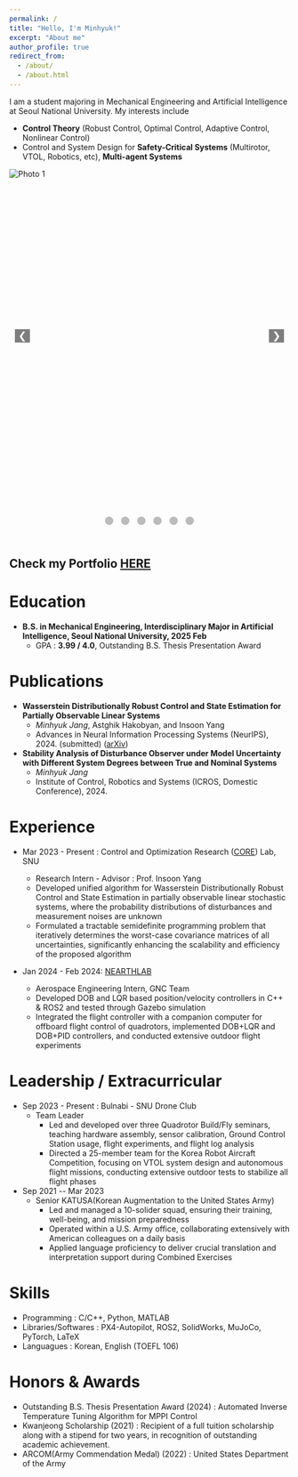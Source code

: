 ```yaml
---
permalink: /
title: "Hello, I'm Minhyuk!"
excerpt: "About me"
author_profile: true
redirect_from: 
  - /about/
  - /about.html
---
```


I am a student majoring in Mechanical Engineering and Artificial Intelligence at Seoul National University. My interests include 
- __Control Theory__ (Robust Control, Optimal Control, Adaptive Control, Nonlinear Control)
- Control and System Design for __Safety-Critical Systems__ (Multirotor, VTOL, Robotics, etc), __Multi-agent Systems__

<div class="carousel">
  <div class="carousel-images">
    <img src="/images/portfolio_img/Foamboard_transition.gif" alt="Photo 1">
    <img src="/images/portfolio_img/VTOL2_SNU_photo.jpg" alt="Photo 2">
    <img src="/images/portfolio_img/awesome_takeoff.gif" alt="Photo 3">
    <img src="/images/portfolio_img/awesome_transition.gif" alt="Photo 4">
    <img src="/images/portfolio_img/0.005_MPPI_MJPC.gif" alt="Photo 5">
    <img src="/images/portfolio_img/landinggearexpanding.gif" alt="Photo 6">
  </div>
  <button class="carousel-button left">&#10094;</button>
  <button class="carousel-button right">&#10095;</button>
</div>
<div class="carousel-dots">
  <span class="dot" onclick="moveToSlide(0)"></span>
  <span class="dot" onclick="moveToSlide(1)"></span>
  <span class="dot" onclick="moveToSlide(2)"></span>
  <span class="dot" onclick="moveToSlide(3)"></span>
  <span class="dot" onclick="moveToSlide(4)"></span>
  <span class="dot" onclick="moveToSlide(5)"></span>
</div>

<style>
  .carousel {
    position: relative;
    width: 100%;
    max-width: 800px;
    height: 600px;
    margin: auto;
    overflow: hidden;
  }
  .carousel-images {
    display: flex;
    transition: transform 1s ease-in-out;
    width: 100%;
  }
  .carousel-images img {
    width: 100%;
    height: 600px;
    object-fit: cover;
    flex: 0 0 100%;
  }
  .carousel-button {
    position: absolute;
    top: 50%;
    transform: translateY(-50%);
    background-color: rgba(0, 0, 0, 0.5);
    border: none;
    color: white;
    font-size: 18px;
    cursor: pointer;
    z-index: 10;
  }
  .carousel-button.left {
    left: 10px;
  }
  .carousel-button.right {
    right: 10px;
  }
  .carousel-dots {
    text-align: center;
    padding: 20px 0;
  }
  .dot {
    display: inline-block;
    width: 15px;
    height: 15px;
    margin: 5px;
    background-color: #bbb;
    border-radius: 50%;
    cursor: pointer;
  }
  .dot.active {
    background-color: #717171;
  }
</style>

<script>
  document.addEventListener('DOMContentLoaded', function() {
    let currentIndex = 0;
    const images = document.querySelectorAll('.carousel-images img');
    const totalImages = images.length;
    const carouselImages = document.querySelector('.carousel-images');
    const dots = document.querySelectorAll('.dot');
    let autoSlideInterval;

    console.log("Document loaded");
    console.log(`Total images: ${totalImages}`);

    function showSlide(index) {
      console.log(`showSlide called with index: ${index}`);
      if (index >= totalImages) {
        currentIndex = 0;
      } else if (index < 0) {
        currentIndex = totalImages - 1;
      } else {
        currentIndex = index;
      }
      const offset = -currentIndex * 100;
      console.log(`Showing slide ${currentIndex}, offset: ${offset}%`);
      carouselImages.style.transform = `translateX(${offset}%)`;
      updateDots();
    }

    function moveSlide(step) {
      console.log(`moveSlide called with step: ${step}`);
      showSlide(currentIndex + step);
    }

    function moveToSlide(index) {
      console.log(`moveToSlide called with index: ${index}`);
      showSlide(index);
    }

    function autoSlide() {
      console.log("autoSlide called");
      moveSlide(1);
      autoSlideInterval = setTimeout(autoSlide, 5000);
    }

    function updateDots() {
      dots.forEach((dot, index) => {
        dot.classList.toggle('active', index === currentIndex);
      });
    }

    document.querySelector('.carousel-button.left').addEventListener('click', function() {
      console.log("Left button clicked");
      clearTimeout(autoSlideInterval);
      moveSlide(-1);
      autoSlideInterval = setTimeout(autoSlide, 5000);
    });

    document.querySelector('.carousel-button.right').addEventListener('click', function() {
      console.log("Right button clicked");
      clearTimeout(autoSlideInterval);
      moveSlide(1);
      autoSlideInterval = setTimeout(autoSlide, 5000);
    });

    dots.forEach((dot, index) => {
      dot.addEventListener('click', function() {
        console.log(`Dot ${index} clicked`);
        clearTimeout(autoSlideInterval);
        moveToSlide(index);
        autoSlideInterval = setTimeout(autoSlide, 5000);
      });
    });

    autoSlide();
  });
</script>

## Check my Portfolio [HERE](https://jangminhyuk.github.io/portfolio/)

Education
======
* __B.S. in Mechanical Engineering, Interdisciplinary Major in Artificial Intelligence, Seoul National University, 2025 Feb__
  * GPA : __3.99 / 4.0__, Outstanding B.S. Thesis Presentation Award

Publications
======
* **Wasserstein Distributionally Robust Control and State Estimation for Partially Observable Linear Systems** 
  * *Minhyuk Jang*, Astghik Hakobyan, and Insoon Yang
  * Advances in Neural Information Processing Systems (NeurIPS), 2024. (submitted) ([arXiv](https://arxiv.org/abs/2406.01723))
* **Stability Analysis of Disturbance Observer under Model Uncertainty with Different System Degrees between True and Nominal Systems**
  * *Minhyuk Jang*
  * Institute of Control, Robotics and Systems (ICROS, Domestic Conference), 2024.

Experience
======
* Mar 2023 - Present : Control and Optimization Research ([CORE](http://coregroup.snu.ac.kr/)) Lab, SNU
  * Research Intern - Advisor : Prof. Insoon Yang
  * Developed unified algorithm for Wasserstein Distributionally Robust Control and State Estimation in partially observable linear stochastic systems, where the probability distributions of disturbances and measurement noises are unknown
  * Formulated a tractable semidefinite programming problem that iteratively determines the worst-case covariance matrices of all uncertainties, significantly enhancing the scalability and efficiency of the proposed algorithm

* Jan 2024 - Feb 2024: [NEARTHLAB](https://www.nearthlab.com/)
  * Aerospace Engineering Intern, GNC Team
  * Developed DOB and LQR based position/velocity controllers in C++ & ROS2 and tested through Gazebo simulation
  * Integrated the flight controller with a companion computer for offboard flight control of quadrotors, implemented DOB+LQR and DOB+PID controllers, and conducted extensive outdoor flight experiments

Leadership / Extracurricular
======
* Sep 2023 - Present : Bulnabi - SNU Drone Club
  * Team Leader
    * Led and developed over three Quadrotor Build/Fly seminars, teaching hardware assembly, sensor calibration, Ground Control Station usage, flight experiments, and flight log analysis
    * Directed a 25-member team for the Korea Robot Aircraft Competition, focusing on VTOL system design and autonomous flight missions, conducting extensive outdoor tests to stabilize all flight phases
* Sep 2021 -- Mar 2023
  * Senior KATUSA(Korean Augmentation to the United States Army)
    * Led and managed a 10-solider squad, ensuring their training, well-being, and mission preparedness
    * Operated within a U.S. Army office, collaborating extensively with American colleagues on a daily basis
    * Applied language proficiency to deliver crucial translation and interpretation support during Combined Exercises
  
Skills
======
* Programming : C/C++, Python, MATLAB
* Libraries/Softwares : PX4-Autopilot, ROS2, SolidWorks, MuJoCo, PyTorch, LaTeX
* Languagues : Korean, English (TOEFL 106)


  
<!-- Talks
======
  <ul>{% for post in site.talks %}
    {% include archive-single-talk-cv.html %}
  {% endfor %}</ul> -->
  
<!-- Teaching
======
  <ul>{% for post in site.teaching %}
    {% include archive-single-cv.html %}
  {% endfor %}</ul> -->
  
Honors & Awards
======
* Outstanding B.S. Thesis Presentation Award (2024) : Automated Inverse Temperature Tuning Algorithm for MPPI Control
* Kwanjeong Scholarship (2021) : Recipient of a full tuition scholarship along with a stipend for two years, in recognition of outstanding academic achievement.
* ARCOM(Army Commendation Medal) (2022) : United States Department of the Army
